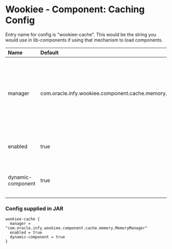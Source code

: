# Wookiee - Component: Caching Config

Entry name for config is "wookiee-cache". This would be the string you would use in lib-components if using that mechanism to load components.

| Name | Default | Description |
|:-----|:--------|:------------|
| manager | com.oracle.infy.wookiee.component.cache.memory.MemoryManager | This should never be overridden or changed, and changing this would most likely cause it to not start up. |
| enabled | true | whether this component is enabled or not. |
| dynamic-component | true | enables loading up the component dynamically |

### Config supplied in JAR

```
wookiee-cache {
  manager = "com.oracle.infy.wookiee.component.cache.memory.MemoryManager"
  enabled = true
  dynamic-component = true
}
```